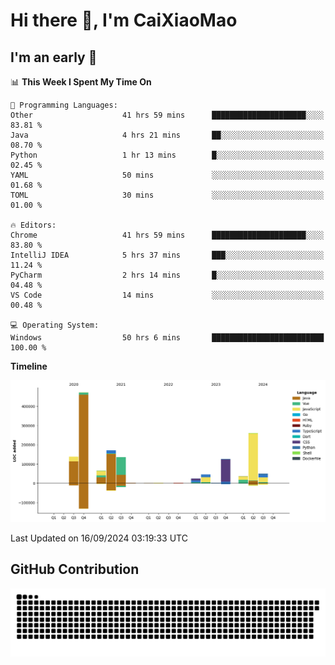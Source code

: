 # Hi there 👋, I'm CaiXiaoMao

## I'm an early 🐤
<!--START_SECTION:waka-->
📊 **This Week I Spent My Time On** 

```text
💬 Programming Languages: 
Other                    41 hrs 59 mins      █████████████████████░░░░   83.81 % 
Java                     4 hrs 21 mins       ██░░░░░░░░░░░░░░░░░░░░░░░   08.70 % 
Python                   1 hr 13 mins        █░░░░░░░░░░░░░░░░░░░░░░░░   02.45 % 
YAML                     50 mins             ░░░░░░░░░░░░░░░░░░░░░░░░░   01.68 % 
TOML                     30 mins             ░░░░░░░░░░░░░░░░░░░░░░░░░   01.00 % 

🔥 Editors: 
Chrome                   41 hrs 59 mins      █████████████████████░░░░   83.80 % 
IntelliJ IDEA            5 hrs 37 mins       ███░░░░░░░░░░░░░░░░░░░░░░   11.24 % 
PyCharm                  2 hrs 14 mins       █░░░░░░░░░░░░░░░░░░░░░░░░   04.48 % 
VS Code                  14 mins             ░░░░░░░░░░░░░░░░░░░░░░░░░   00.48 % 

💻 Operating System: 
Windows                  50 hrs 6 mins       █████████████████████████   100.00 % 
```

**Timeline**

![Lines of Code chart](https://raw.githubusercontent.com/caixiaomao/caixiaomao/main/assets/bar_graph.png)


 Last Updated on 16/09/2024 03:19:33 UTC
<!--END_SECTION:waka-->

## GitHub Contribution
<picture>
  <source media="(prefers-color-scheme: dark)" srcset="/dist/snake/github-contribution-grid-snake-dark.svg" />
  <source media="(prefers-color-scheme: light)" srcset="/dist/snake/github-contribution-grid-snake.svg" />
  <img alt="github contribution grid snake animation" src="/dist/snake/github-contribution-grid-snake.svg" />
</picture>

